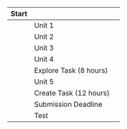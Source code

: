 ---
---

| Start | | |
| :---  | :--- | :--- |
|  | Unit 1 | |
|  | Unit 2
|  | Unit 3
|  | Unit 4
|  | Explore Task (8 hours)
|  | Unit 5
|  | Create Task (12 hours)
|  | Submission Deadline
|  | Test
